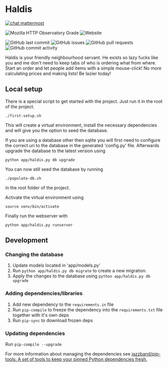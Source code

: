 Haldis
=======
[![chat mattermost](https://img.shields.io/badge/chat-mattermost-blue.svg)](https://mattermost.zeus.gent/zeus/channels/haldis)

![Mozilla HTTP Observatory Grade](https://img.shields.io/mozilla-observatory/grade-score/haldis.zeus.gent.svg?publish)
![Website](https://img.shields.io/website/https/haldis.zeus.gent.svg)

![GitHub last commit](https://img.shields.io/github/last-commit/zeuswpi/haldis.svg)
![GitHub issues](https://img.shields.io/github/issues/zeuswpi/haldis.svg)
![GitHub pull requests](https://img.shields.io/github/issues-pr/zeuswpi/haldis.svg)
![GitHub commit activity](https://img.shields.io/github/commit-activity/y/zeuswpi/haldis.svg)

Haldis is your friendly neighbourhood servant. He exists so lazy fucks like you and me don't need to keep tabs of who is ordering what from where.
Start an order and let people add items with a simple mouse-click!
No more calculating prices and making lists!
Be lazier today!

## Local setup

There is a special script to get started with the project. Just run it in the root of the project.

    ./first-setup.sh
    
This will create a virtual environment, install the necessary dependencies and will give you the option to seed the database.

If you are using a database other then sqlite you will first need to configure the correct uri to the database in the generated 'config.py' file.
Afterwards upgrade the database to the latest version using 

    python app/haldis.py db upgrade
    
You can now still seed the database by running

    ./populate-db.sh
    
in the root folder of the project.


Activate the virtual environment using

    source venv/bin/activate

Finally run the webserver with

    python app/haldis.py runserver
    
## Development

### Changing the database

1. Update models located in 'app/models.py'
2. Run `python app/haldis.py db migrate` to create a new migration.
3. Apply the changes to the database using `python app/haldis.py db upgrade`

### Adding dependencies/libraries

1. Add new dependency to the `requirements.in` file
2. Run `pip-compile` to freeze the dependency into the `requirements.txt` file together with it's own deps
3. Run `pip-sync` to download frozen deps

### Updating dependencies
Run `pip-compile --upgrade`

For more information about managing the dependencies see [jazzband/pip-tools: A set of tools to keep your pinned Python dependencies fresh.](https://github.com/jazzband/pip-tools)

